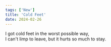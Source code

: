```yaml
---
tags: ['New']
title: 'Cold Feet'
date: 2024-02-26
---
```


I got cold feet in the worst possible way,  
I can't limp to leave, but it hurts so much to stay.  
